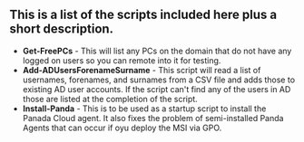 ## This is a list of the scripts included here plus a short description.

- **Get-FreePCs** - This will list any PCs on the domain that do not have any logged on users so you can remote into it for testing.
- **Add-ADUsersForenameSurname** - This script will read a list of usernames, forenames, and surnames from a CSV file and adds those to existing AD user accounts. If the script can't find any of the users in AD those are listed at the completion of the script.
- **Install-Panda** - This is to be used as a startup script to install the Panada Cloud agent. It also fixes the problem of semi-installed Panda Agents that can occur if oyu deploy the MSI via GPO.